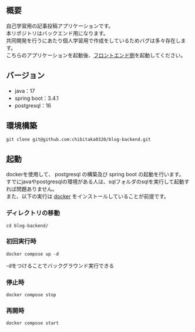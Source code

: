 ## 概要
自己学習用の記事投稿アプリケーションです。  
本リポジトリはバックエンド用になります。  
共同開発を行うにあたり個人学習用で作成をしているためバグは多々存在します。  
こちらのアプリケーションを起動後、[フロントエンド側](https://github.com/chibitaka0320/blog-frontend)を起動してください。

## バージョン
* java：17
* spring boot：3.4.1
* postgresql：16

## 環境構築
```
git clone git@github.com:chibitaka0320/blog-backend.git
```

## 起動
dockerを使用して、 postgresql の構築及び spring boot の起動を行います。  
すでにjavaやpostgresqlの環境がある人は、sqlフォルダのsqlを実行して起動すれば問題ありません。  
また、以下の実行は [docker](https://docs.docker.com/get-started/get-docker/) をインストールしていることが前提です。  

### ディレクトリの移動
```
cd blog-backend/
```

### 初回実行時
```
docker compose up -d
```
-dをつけることでバックグラウンド実行できる  

### 停止時
```
docker compose stop
```

### 再開時
```
docker compose start
```
